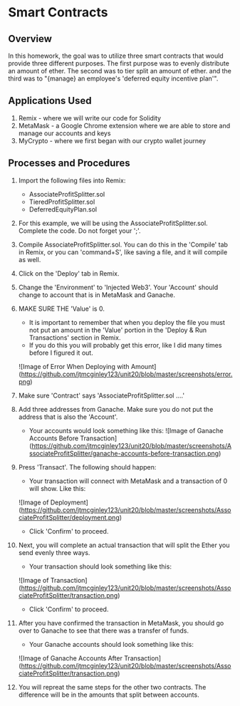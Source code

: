 # Smart Contracts

## Overview
In this homework, the goal was to utilize three smart contracts that would provide three different purposes. The first purpose was to evenly distribute an amount of ether. The second was to tier split an amount of ether. and the third was to "{manage} an employee's 'deferred equity incentive plan'".

## Applications Used
1. Remix - where we will write our code for Solidity
2. MetaMask - a Google Chrome extension where we are able to store and manage our accounts and keys
3. MyCrypto - where we first began with our crypto wallet journey

## Processes and Procedures
1. Import the following files into Remix:
    - AssociateProfitSplitter.sol
    - TieredProfitSplitter.sol
    - DeferredEquityPlan.sol

2. For this example, we will be using the AssociateProfitSplitter.sol. Complete the code. Do not forget your ';'. 

3. Compile AssociateProfitSplitter.sol. You can do this in the 'Compile' tab in Remix, or you can 'command+S', like saving a file, and it will compile as well.

4. Click on the 'Deploy' tab in Remix. 

5. Change the 'Environment' to 'Injected Web3'. Your 'Account' should change to account that is in MetaMask and Ganache.

6. MAKE SURE THE 'Value' is 0. 
    - It is important to remember that when you deploy the file you must not put an amount in the 'Value' portion in the 'Deploy & Run Transactions' section in Remix.
    - If you do this you will probably get this error, like I did many times before I figured it out.

    ![Image of Error When Deploying with Amount]
    (https://github.com/jtmcginley123/unit20/blob/master/screenshots/error.png)

7. Make sure 'Contract' says 'AssociateProfitSplitter.sol ....'

8. Add three addresses from Ganache. Make sure you do not put the address that is also the 'Account'. 
    - Your accounts would look something like this:
    ![Image of Ganache Accounts Before Transaction]
    (https://github.com/jtmcginley123/unit20/blob/master/screenshots/AssociateProfitSplitter/ganache-accounts-before-transaction.png)

9. Press 'Transact'. The following should happen:
    - Your transaction will connect with MetaMask and a transaction of 0 will show. Like this:

    ![Image of Deployment]
    (https://github.com/jtmcginley123/unit20/blob/master/screenshots/AssociateProfitSplitter/deployment.png)

    - Click 'Confirm' to proceed.
    
10. Next, you will complete an actual transaction that will split the Ether you send evenly three ways.
    - Your transaction should look something like this:

    ![Image of Transaction]
    (https://github.com/jtmcginley123/unit20/blob/master/screenshots/AssociateProfitSplitter/transaction.png)

    - Click 'Confirm' to proceed.

11. After you have confirmed the transaction in MetaMask, you should go over to Ganache to see that there was a transfer of funds.
    - Your Ganache accounts should look something like this:

    ![Image of Ganache Accounts After Transaction]
    (https://github.com/jtmcginley123/unit20/blob/master/screenshots/AssociateProfitSplitter/transaction.png)

12. You will repreat the same steps for the other two contracts. The difference will be in the amounts that split between accounts. 